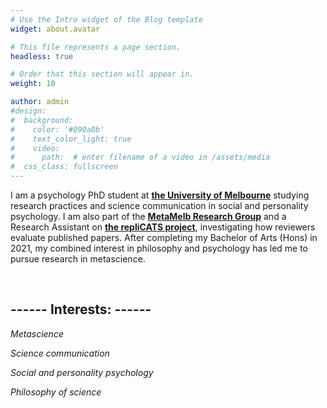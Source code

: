 ```yaml
---
# Use the Intro widget of the Blog template
widget: about.avatar

# This file represents a page section.
headless: true

# Order that this section will appear in.
weight: 10

author: admin
#design:
#  background:
#    color: '#090a0b'
#    text_color_light: true
#    video:
#      path:  # enter filename of a video in /assets/media
#  css_class: fullscreen
---
```


I am a psychology PhD student at [**the University of Melbourne**](https://unimelb.edu.au) studying research practices and science communication in social and personality psychology. I am also part of the [**MetaMelb Research Group**](https://Metamelb.org) and a Research Assistant on [**the repliCATS project**](https://replicats.research.unimelb.edu.au/#tabmain), investigating how reviewers evaluate published papers. After completing my Bachelor of Arts (Hons) in 2021, my combined interest in philosophy and psychology has led me to pursue research in metascience. 

<br>

<line>------</line> Interests: <line>------</line> 
---
  <h7> <i> Metascience <p> 
    Science communication <p>
    Social and personality psychology <p>
    Philosophy of science </i></h7>


<br>
 
